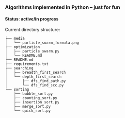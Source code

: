 ### Algorithms implemented in Python &ndash; just for fun

#### Status: active/in progress

Current directory structure:
```
├── media
│   └── particle_swarm_formula.png
├── optimization
│   ├── particle_swarm.py
│   └── README.md
├── README.md
├── requirements.txt
├── searching
│   ├── breadth_first_search
│   └── depth_first_search
│       ├── dfs_find_path.py
│       └── dfs_find_scc.py
└── sorting
    ├── bubble_sort.py
    ├── counting_sort.py
    ├── insertion_sort.py
    ├── merge_sort.py
    └── quick_sort.py

```
